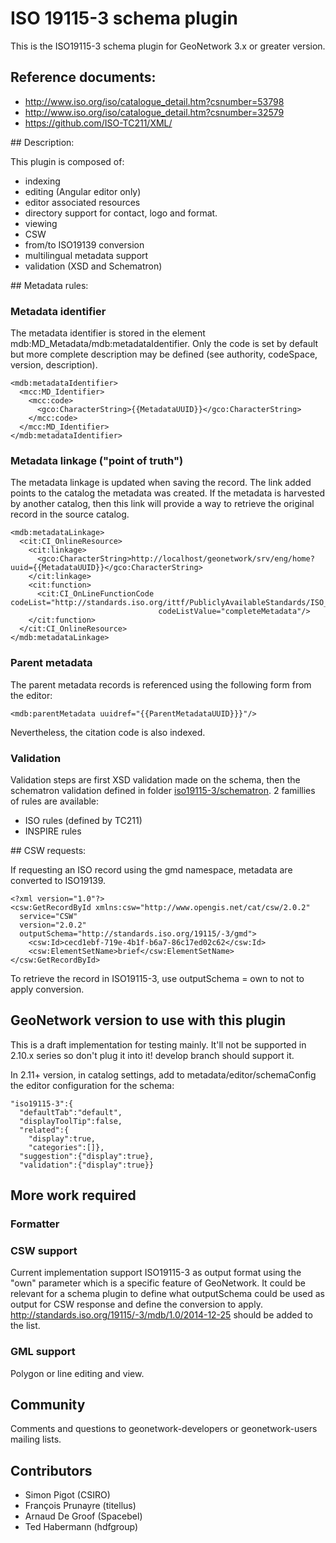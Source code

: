 # ISO 19115-3 schema plugin

This is the ISO19115-3 schema plugin for GeoNetwork 3.x or greater version.

## Reference documents:

* http://www.iso.org/iso/catalogue_detail.htm?csnumber=53798
* http://www.iso.org/iso/catalogue_detail.htm?csnumber=32579
* https://github.com/ISO-TC211/XML/
 

## Description:

This plugin is composed of:

* indexing
* editing (Angular editor only)
 * editor associated resources
 * directory support for contact, logo and format.
* viewing
* CSW
* from/to ISO19139 conversion
* multilingual metadata support
* validation (XSD and Schematron)

## Metadata rules:

### Metadata identifier

The metadata identifier is stored in the element mdb:MD_Metadata/mdb:metadataIdentifier.
Only the code is set by default but more complete description may be defined (see authority,
codeSpace, version, description).

```
<mdb:metadataIdentifier>
  <mcc:MD_Identifier>
    <mcc:code>
      <gco:CharacterString>{{MetadataUUID}}</gco:CharacterString>
    </mcc:code>
  </mcc:MD_Identifier>
</mdb:metadataIdentifier>
```

### Metadata linkage ("point of truth")

The metadata linkage is updated when saving the record. The link added points
to the catalog the metadata was created. If the metadata is harvested by another
catalog, then this link will provide a way to retrieve the original record in the
source catalog.

```
<mdb:metadataLinkage>
  <cit:CI_OnlineResource>
    <cit:linkage>
      <gco:CharacterString>http://localhost/geonetwork/srv/eng/home?uuid={{MetadataUUID}}</gco:CharacterString>
    </cit:linkage>
    <cit:function>
      <cit:CI_OnLineFunctionCode codeList="http://standards.iso.org/ittf/PubliclyAvailableStandards/ISO_19139_Schemas/resources/codelist/ML_gmxCodelists.xml#CI_OnLineFunctionCode"
                                 codeListValue="completeMetadata"/>
    </cit:function>
  </cit:CI_OnlineResource>
</mdb:metadataLinkage>
```


### Parent metadata

The parent metadata records is referenced using the following form from the editor:

```
<mdb:parentMetadata uuidref="{{ParentMetadataUUID}}}"/>
```

Nevertheless, the citation code is also indexed.



### Validation

Validation steps are first XSD validation made on the schema, then the schematron validation defined in folder  [iso19115-3/schematron](https://github.com/metadata101/iso19115-3/tree/develop/src/main/plugin/iso19115-3/schematron). 2 famillies of rules are available:
* ISO rules (defined by TC211)
* INSPIRE rules


## CSW requests:

If requesting an ISO record using the gmd namespace, metadata are converted to ISO19139.
```
<?xml version="1.0"?>
<csw:GetRecordById xmlns:csw="http://www.opengis.net/cat/csw/2.0.2"
  service="CSW"
  version="2.0.2"
  outputSchema="http://standards.iso.org/19115/-3/gmd">
    <csw:Id>cecd1ebf-719e-4b1f-b6a7-86c17ed02c62</csw:Id>
    <csw:ElementSetName>brief</csw:ElementSetName>
</csw:GetRecordById>
```

To retrieve the record in ISO19115-3, use outputSchema = own to not to apply conversion.




## GeoNetwork version to use with this plugin

This is a draft implementation for testing mainly. It'll not be supported in 2.10.x series
so don't plug it into it! develop branch should support it.

In 2.11+ version, in catalog settings, add to metadata/editor/schemaConfig the editor configuration
for the schema:

```
"iso19115-3":{
  "defaultTab":"default",
  "displayToolTip":false,
  "related":{
    "display":true,
    "categories":[]},
  "suggestion":{"display":true},
  "validation":{"display":true}}
```



## More work required

### Formatter


### CSW support

Current implementation support ISO19115-3 as output format using the "own" parameter which is a specific feature of GeoNetwork. It could be relevant for a schema plugin to define what outputSchema could be used as output for CSW response and define the conversion to apply. http://standards.iso.org/19115/-3/mdb/1.0/2014-12-25 should be added to the list.

### GML support

Polygon or line editing and view.


## Community

Comments and questions to geonetwork-developers or geonetwork-users mailing lists.


## Contributors

* Simon Pigot (CSIRO)
* François Prunayre (titellus)
* Arnaud De Groof (Spacebel)
* Ted Habermann (hdfgroup)

